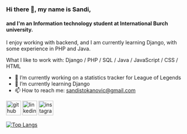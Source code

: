 ### Hi there 👋, my name is Sandi,
#### and I'm an Information technology student at International Burch university.
I enjoy working with backend, and I am currently learning Django, with some experience in PHP and Java. 

What I like to work with: Django / PHP / SQL / Java / JavaScript / CSS / HTML

- 🔭 I’m currently working on a statistics tracker for League of Legends 
- 🌱 I’m currently learning Django 
- 📫 How to reach me: sandistokanovic@gmail.com 


[<img src='https://cdn.jsdelivr.net/npm/simple-icons@3.0.1/icons/github.svg' alt='github' height='40'>](https://github.com/SandiStokanovicc)  [<img src='https://cdn.jsdelivr.net/npm/simple-icons@3.0.1/icons/linkedin.svg' alt='linkedin' height='40'>](https://www.linkedin.com/in/sandi-stokanović-348268238/)  [<img src='https://cdn.jsdelivr.net/npm/simple-icons@3.0.1/icons/instagram.svg' alt='instagram' height='40'>](https://www.instagram.com/ouroboros.bat/)  

[![Top Langs](https://github-readme-stats.vercel.app/api/top-langs/?username=SandiStokanovicc)](https://github.com/anuraghazra/github-readme-stats)

